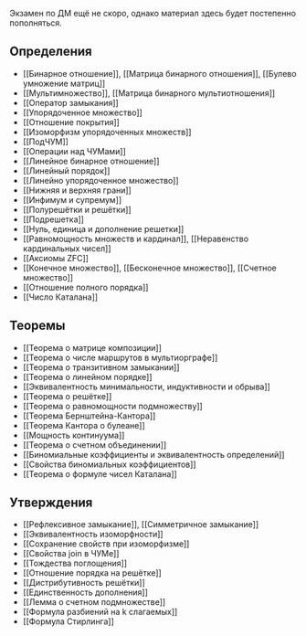 Экзамен по ДМ ещё не скоро, однако материал здесь будет постепенно пополняться.

## Определения
- [[Бинарное отношение]], [[Матрица бинарного отношения]], [[Булево умножение матриц]]
- [[Мультимножество]], [[Матрица бинарного мультиотношения]]
- [[Оператор замыкания]]
- [[Упорядоченное множество]]
- [[Отношение покрытия]]
- [[Изоморфизм упорядоченных множеств]]
- [[ПодЧУМ]]
- [[Операции над ЧУМами]]
- [[Линейное бинарное отношение]]
- [[Линейный порядок]]
- [[Линейно упорядоченное множество]]
- [[Нижняя и верхняя грани]]
- [[Инфимум и супремум]]
- [[Полурешётки и решётки]]
- [[Подрешетка]]
- [[Нуль, единица и дополнение решетки]]
- [[Равномощность множеств и кардинал]], [[Неравенство кардинальных чисел]]
- [[Аксиомы ZFC]]
- [[Конечное множество]], [[Бесконечное множество]], [[Счетное множество]]
- [[Отношение полного порядка]]
- [[Число Каталана]]

## Теоремы
- [[Теорема о матрице композиции]]
- [[Теорема о числе маршрутов в мультиорграфе]]
- [[Теорема о транзитивном замыкании]]
- [[Теорема о линейном порядке]]
- [[Эквивалентность минимальности, индуктивности и обрыва]]
- [[Теорема о решётке]]
- [[Теорема о равномощности подмножеству]]
- [[Теорема Бернштейна-Кантора]]
- [[Теорема Кантора о булеане]]
- [[Мощность континуума]]
- [[Теорема о счетном объединении]]
- [[Биномиальные коэффициенты и эквивалентность определений]]
- [[Свойства биномиальных коэффициентов]]
- [[Теорема о формуле чисел Каталана]]

## Утверждения
- [[Рефлексивное замыкание]], [[Симметричное замыкание]]
- [[Эквивалентность изоморфности]]
- [[Сохранение свойств при изоморфизме]]
- [[Свойства join в ЧУМе]]
- [[Тождества поглощения]]
- [[Отношение порядка на решётке]]
- [[Дистрибутивность решётки]]
- [[Единственность дополнения]]
- [[Лемма о счетном подмножестве]]
- [[Формула разбиений на k слагаемых]]
- [[Формула Стирлинга]]
